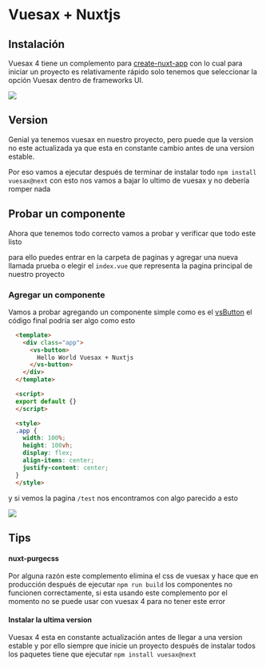 # Vuesax + Nuxtjs

<card>

  ## Instalación

  Vuesax 4 tiene un complemento para [create-nuxt-app](https://nuxtjs.org/guide/installation#using-code-create-nuxt-app-code-) con lo cual para iniciar un proyecto es relativamente rápido solo tenemos que seleccionar la opción Vuesax dentro de frameworks UI.

  <img src="/nuxt-ui-vuesax.png" >

</card>

<card>

  ## Version

  Genial ya tenemos vuesax en nuestro proyecto, pero puede que la version no este actualizada ya que esta en constante cambio antes de una version estable.

  Por eso vamos a ejecutar después de terminar de instalar todo `npm install vuesax@next` con esto nos vamos a bajar lo ultimo de vuesax y no debería romper nada

</card>

<card>

  ## Probar un componente

  Ahora que tenemos todo correcto vamos a probar y verificar que todo este listo

  para ello puedes entrar en la carpeta de paginas y agregar una nueva llamada prueba o elegir el `index.vue` que representa la pagina principal de nuestro proyecto

  ### Agregar un componente

  Vamos a probar agregando un componente simple como es el [vsButton](/docs/components/) el código final podría ser algo como esto

  ```html
    <template>
      <div class="app">
        <vs-button>
          Hello World Vuesax + Nuxtjs
        </vs-button>
      </div>
    </template>

    <script>
    export default {}
    </script>

    <style>
    .app {
      width: 100%;
      height: 100vh;
      display: flex;
      align-items: center;
      justify-content: center;
    }
    </style>
  ```

  y si vemos la pagina `/test` nos encontramos con algo parecido a esto

  <img src="/nuxt-test-page.png" >
</card>

<card>

  ## Tips

  #### nuxt-purgecss

  Por alguna razón este complemento elimina el css de vuesax y hace que en producción después de ejecutar `npm run build` los componentes no funcionen correctamente, si esta usando este complemento por el momento no se puede usar con vuesax 4 para no tener este error

  #### Instalar la ultima version

  Vuesax 4 esta en constante actualización antes de llegar a una version estable y por ello siempre que inicie un proyecto después de instalar todos los paquetes tiene que ejecutar `npm install vuesax@next`

</card>
